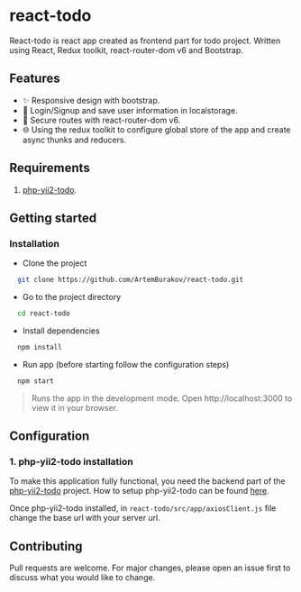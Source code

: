 # react-todo

React-todo is react app created as frontend part for todo project. Written using React, Redux toolkit, react-router-dom v6 and Bootstrap.

## Features

- :sparkles: Responsive design with bootstrap.
- :bust_in_silhouette: Login/Signup and save user information in localstorage.
- :closed_lock_with_key: Secure routes with react-router-dom v6.
- :globe_with_meridians: Using the redux toolkit to configure global store of the app and create async thunks and reducers.

## Requirements

1. [php-yii2-todo](https://github.com/ArtemBurakov/php-yii2-todo).

## Getting started

### Installation

- Clone the project

```bash
  git clone https://github.com/ArtemBurakov/react-todo.git
```

- Go to the project directory

```bash
  cd react-todo
```

- Install dependencies

```bash
  npm install
```

- Run app (before starting follow the configuration steps)

```bash
  npm start
```

> Runs the app in the development mode.
> Open http://localhost:3000 to view it in your browser.

## Configuration

### 1. php-yii2-todo installation

To make this application fully functional, you need the backend part of the [php-yii2-todo](https://github.com/ArtemBurakov/php-yii2-todo) project. How to setup php-yii2-todo can be found [here](https://github.com/ArtemBurakov/php-yii2-todo).

Once php-yii2-todo installed, in `react-todo/src/app/axiosClient.js` file change the base url with your server url.

## Contributing

Pull requests are welcome. For major changes, please open an issue first to discuss what you would like to change.
